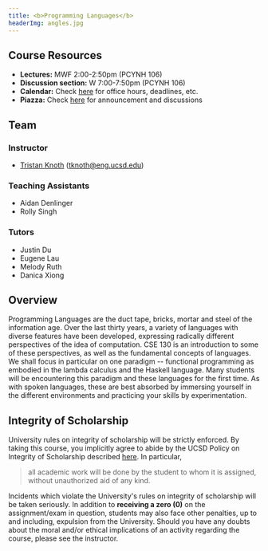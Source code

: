 ```yaml
---
title: <b>Programming Languages</b>
headerImg: angles.jpg
---
```


## Course Resources

- **Lectures:**             MWF 2:00-2:50pm (PCYNH 106) 
- **Discussion section:**   W 7:00-7:50pm (PCYNH 106)
- **Calendar:**             Check [here](calendar.html) for office hours, deadlines, etc.
- **Piazza:**               Check [here](https://www.piazza.com/ucsd/fall2022/cse130/home) for announcement and discussions


## Team

### Instructor

* [Tristan Knoth](tjknoth.github.io) (tknoth@eng.ucsd.edu)

### Teaching Assistants

* Aidan Denlinger 
* Rolly Singh 

### Tutors

* Justin Du 
* Eugene Lau 
* Melody Ruth
* Danica Xiong

## Overview

Programming Languages are the duct tape, bricks, mortar
and steel of the information age. Over the last thirty
years, a variety of languages with diverse features have
been developed, expressing radically different perspectives
of the idea of computation. CSE 130 is an introduction to
some of these perspectives, as well as the fundamental concepts of
languages. We shall focus in particular on one paradigm -- functional
programming as embodied in the lambda calculus and the Haskell language. 
Many students will be encountering this
paradigm and these languages for the first time. As with
spoken languages, these are best absorbed by immersing yourself
in the different environments and practicing your skills by
experimentation.

## Integrity of Scholarship

University rules on integrity of scholarship will be strictly enforced. By
taking this course, you implicitly agree to abide by the UCSD Policy on
Integrity of Scholarship described [here](https://senate.ucsd.edu/Operating-Procedures/Senate-Manual/appendices/2).
In particular,

> all academic work will be done by the student to whom it is assigned,
> without unauthorized aid of any kind.

Incidents which violate the University's rules on integrity of scholarship
will be taken seriously.  In addition to **receiving a zero (0)** on the
assignment/exam in question, students may also face other penalties,
up to and including, expulsion from the University.  Should you have
any doubts about the moral and/or ethical implications of an activity
regarding the course, please see the instructor.

